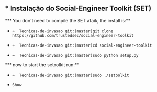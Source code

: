 ## * **Instalação do Social-Engineer Toolkit (SET)**

*** You don't need to compile the SET afaik, the install is:**

*     ➜  Tecnicas-de-invasao git:(master)git clone https://github.com/trustedsec/social-engineer-toolkit
*     ➜  Tecnicas-de-invasao git:(master)cd social-engineer-toolkit
*     ➜  Tecnicas-de-invasao git:(master)sudo python setup.py

*** now to start the setoolkit run:**

*     ➜  Tecnicas-de-invasao git:(master)sudo ./setoolkit


*     Show
